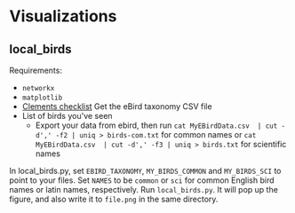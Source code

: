 # Visualizations

## local_birds

Requirements:

* `networkx`
* `matplotlib`
* [Clements checklist](http://www.birds.cornell.edu/clementschecklist/download/) Get the eBird taxonomy CSV file
* List of birds you've seen
  * Export your data from ebird, then run `cat MyEBirdData.csv  | cut -d',' -f2 | uniq > birds-com.txt` for common names or `cat MyEBirdData.csv  | cut -d',' -f3 | uniq > birds.txt` for scientific names

In local_birds.py, set `EBIRD_TAXONOMY`, `MY_BIRDS_COMMON` and `MY_BIRDS_SCI` to point to your files.
Set `NAMES` to be `common` or `sci` for common English bird names or latin names, respectively.
Run `local_birds.py`.
It will pop up the figure, and also write it to `file.png` in the same directory.

